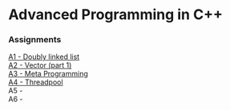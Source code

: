 # Advanced Programming in C++ 
### Assignments

[A1 - Doubly linked list](../../tree/master/A1-DLL/Doubly-Linked-List)  
[A2 - Vector (part 1)](../../tree/master/A2-Vector1/A2-Vector1)  
[A3 - Meta Programming](../../tree/master/A3-MetaProg/A3-MetaProg)  
[A4 - Threadpool](../../tree/master/A4-ThreadPool/L4-ThreadPool)  
A5 -  
A6 -  
